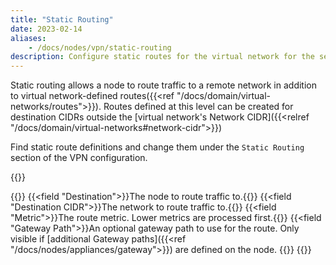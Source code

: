 ```yaml
---
title: "Static Routing"
date: 2023-02-14
aliases: 
    - /docs/nodes/vpn/static-routing
description: Configure static routes for the virtual network for the selected node or cluster
---
```


Static routing allows a node to route traffic to a remote network in addition to virtual network-defined routes({{<ref "/docs/domain/virtual-networks/routes">}}). Routes defined at this level can be created for destination CIDRs outside the [virtual network's Network CIDR]({{<relref "/docs/domain/virtual-networks#network-cidr">}})

Find static route definitions and change them under the `Static Routing` section of the VPN configuration.

{{<tgimg src="add-modal.png" caption="Add Route dialog" >}}

{{<fields>}}
{{<field "Destination">}}The node to route traffic to.{{</field>}}
{{<field "Destination CIDR">}}The network to route traffic to.{{</field>}}
{{<field "Metric">}}The route metric. Lower metrics are processed first.{{</field>}}
{{<field "Gateway Path">}}An optional gateway path to use for the route. Only visible if [additional Gateway paths]({{<ref "/docs/nodes/appliances/gateway">}}) are defined on the node. {{</field>}} 
{{</fields>}}